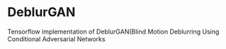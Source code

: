 # DeblurGAN
Tensorflow implementation of DeblurGAN(Blind Motion Deblurring Using Conditional Adversarial Networks
